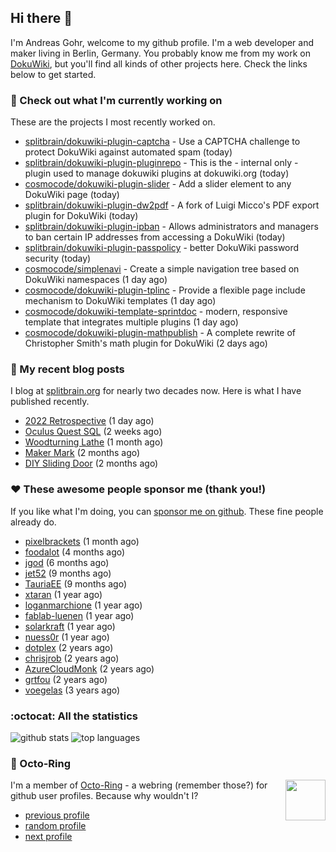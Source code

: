 ## Hi there :wave:

I'm Andreas Gohr, welcome to my github profile. I'm a web developer and maker living in Berlin, Germany. You probably know me from my work on [DokuWiki](https://github.com/splitbrain/dokuwiki), but you'll find all kinds of other projects here. Check the links below to get started.

### :hammer: Check out what I'm currently working on

These are the projects I most recently worked on.


- [splitbrain/dokuwiki-plugin-captcha](https://github.com/splitbrain/dokuwiki-plugin-captcha) - Use a CAPTCHA challenge to protect DokuWiki against automated spam (today)
- [splitbrain/dokuwiki-plugin-pluginrepo](https://github.com/splitbrain/dokuwiki-plugin-pluginrepo) - This is the - internal only - plugin used to manage dokuwiki plugins at dokuwiki.org (today)
- [cosmocode/dokuwiki-plugin-slider](https://github.com/cosmocode/dokuwiki-plugin-slider) - Add a slider element to any DokuWiki page (today)
- [splitbrain/dokuwiki-plugin-dw2pdf](https://github.com/splitbrain/dokuwiki-plugin-dw2pdf) - A fork of Luigi Micco&#39;s PDF export plugin for DokuWiki (today)
- [splitbrain/dokuwiki-plugin-ipban](https://github.com/splitbrain/dokuwiki-plugin-ipban) - Allows administrators and managers to ban certain IP addresses from accessing a DokuWiki (today)
- [splitbrain/dokuwiki-plugin-passpolicy](https://github.com/splitbrain/dokuwiki-plugin-passpolicy) - better DokuWiki password security (today)
- [cosmocode/simplenavi](https://github.com/cosmocode/simplenavi) - Create a simple navigation tree based on DokuWiki namespaces (1 day ago)
- [cosmocode/dokuwiki-plugin-tplinc](https://github.com/cosmocode/dokuwiki-plugin-tplinc) - Provide a flexible page include mechanism to DokuWiki templates (1 day ago)
- [cosmocode/dokuwiki-template-sprintdoc](https://github.com/cosmocode/dokuwiki-template-sprintdoc) - modern, responsive template that integrates multiple plugins (1 day ago)
- [cosmocode/dokuwiki-plugin-mathpublish](https://github.com/cosmocode/dokuwiki-plugin-mathpublish) - A complete rewrite of Christopher Smith&#39;s math plugin for DokuWiki (2 days ago)

### :scroll: My recent blog posts

I blog at [splitbrain.org](https://www.splitbrain.org) for nearly two decades now. Here is what I have published recently.


- [2022 Retrospective](https://www.splitbrain.org/blog/2023-02/03-2022_retrospective) (1 day ago)
- [Oculus Quest SQL](https://www.splitbrain.org/blog/2022-12/20-oculus_quest_sql) (2 weeks ago)
- [Woodturning Lathe](https://www.splitbrain.org/blog/2022-11/23-woodturning_lathe) (1 month ago)
- [Maker Mark](https://www.splitbrain.org/blog/2022-10/26-maker_mark) (2 months ago)
- [DIY Sliding Door](https://www.splitbrain.org/blog/2022-10/15-diy_sliding_door) (2 months ago)

### :hearts:️ These awesome people sponsor me (thank you!)

If you like what I'm doing, you can [sponsor me on github](https://github.com/sponsors/splitbrain). These fine people already do.


- [pixelbrackets](https://github.com/pixelbrackets) (1 month ago)
- [foodalot](https://github.com/foodalot) (4 months ago)
- [jgod](https://github.com/jgod) (6 months ago)
- [jet52](https://github.com/jet52) (9 months ago)
- [TauriaEE](https://github.com/TauriaEE) (9 months ago)
- [xtaran](https://github.com/xtaran) (1 year ago)
- [loganmarchione](https://github.com/loganmarchione) (1 year ago)
- [fablab-luenen](https://github.com/fablab-luenen) (1 year ago)
- [solarkraft](https://github.com/solarkraft) (1 year ago)
- [nuess0r](https://github.com/nuess0r) (1 year ago)
- [dotplex](https://github.com/dotplex) (2 years ago)
- [chrisjrob](https://github.com/chrisjrob) (2 years ago)
- [AzureCloudMonk](https://github.com/AzureCloudMonk) (2 years ago)
- [grtfou](https://github.com/grtfou) (2 years ago)
- [voegelas](https://github.com/voegelas) (3 years ago)

### :octocat: All the statistics

 ![github stats](https://github-readme-stats.vercel.app/api?username=splitbrain&show_icons=true&hide_title=true)
![top languages](https://github-readme-stats.vercel.app/api/top-langs/?username=splitbrain&layout=compact)


### :octopus: Octo-Ring

<img width="64" height="65" src="https://octo-ring.com/static/img/octo.png" align="right" alt="">

I'm a member of [Octo-Ring](https://octo-ring.com/) - a webring (remember those?) for github user profiles. Because why wouldn't I? 

* [previous profile](https://octo-ring.com/p/splitbrain/prev)
* [random profile](https://octo-ring.com/p/splitbrain/random)
* [next profile](https://octo-ring.com/p/splitbrain/next)

